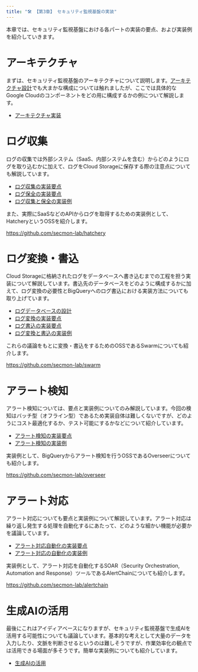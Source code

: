 ```yaml
---
title: "🛠️ 【第3章】 セキュリティ監視基盤の実装"
---
```


本章では、セキュリティ監視基盤における各パートの実装の要点、および実装例を紹介していきます。

# アーキテクチャ

まずは、セキュリティ監視基盤のアーキテクチャについて説明します。[アーキテクチャ設計](./02-04-arch-design)でも大まかな構成については触れましたが、ここでは具体的なGoogle Cloudのコンポーネントをどの用に構成するかの例について解説します。

- [アーキテクチャ実装](./03-01-arch-impl)

# ログ収集

ログの収集では外部システム（SaaS、内部システムを含む）からどのようにログを取り込むかに加えて、ログをCloud Storageに保存する際の注意点についても解説しています。

- [ログ収集の実装要点](./03-02-log-collect)
- [ログ保全の実装要点](./03-03-log-retention)
- [ログ収集と保全の実装例](./03-04-hatchery)

また、実際にSaaSなどのAPIからログを取得するための実装例として、HatcheryというOSSを紹介します。

https://github.com/secmon-lab/hatchery

# ログ変換・書込

Cloud Storageに格納されたログをデータベースへ書き込むまでの工程を担う実装について解説しています。書込先のデータベースをどのように構成するかに加えて、ログ変換の必要性とBigQueryへのログ書込における実装方法についても取り上げています。

- [ログデータベースの設計](./03-05-log-db)
- [ログ変換の実装要点](./03-06-log-transform)
- [ログ書込の実装要点](./03-07-log-load)
- [ログ変換と書込の実装例](./03-08-swarm)

これらの議論をもとに変換・書込をするためのOSSであるSwarmについても紹介します。

https://github.com/secmon-lab/swarm

# アラート検知

アラート検知については、要点と実装例についてのみ解説しています。今回の検知はバッチ型（オフライン型）であるため実装自体は難しくないですが、どのようにコスト最適化するか、テスト可能にするかなどについて紹介しています。

- [アラート検知の実装要点](./03-09-detection)
- [アラート検知の実装例](./03-10-overseer)

実装例として、BigQueryからアラート検知を行うOSSであるOverseerについても紹介します。

https://github.com/secmon-lab/overseer

# アラート対応

アラート対応についても要点と実装例について解説しています。アラート対応は繰り返し発生する処理を自動化するにあたって、どのような細かい機能が必要かを議論しています。

- [アラート対応自動化の実装要点](./03-11-alert-handling-automation)
- [アラート対応の自動化の実装例](./03-12-alertchain)

実装例として、アラート対応を自動化するSOAR（Security Orchestration, Automation and Response）ツールであるAlertChainについても紹介します。

https://github.com/secmon-lab/alertchain

# 生成AIの活用

最後にこれはアイディアベースになりますが、セキュリティ監視基盤で生成AIを活用する可能性についても議論しています。基本的な考えとして大量のデータを入力したり、文脈を判断させるというのは難しそうですが、作業効率化の観点では活用できる場面が多そうです。簡単な実装例についても紹介しています。

- [生成AIの活用](./03-13-gen-ai)
